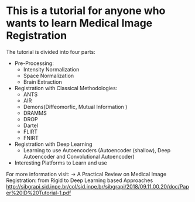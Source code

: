 # This is a tutorial for anyone who wants to learn Medical Image Registration

The tutorial is divided into four parts:
- Pre-Processing:
  - Intensity Normalization
  - Space Normalization
  - Brain Extraction
- Registration with Classical Methodologies:
  - ANTS
  - AIR
  - Demons(Diffeomorfic, Mutual Information )
  - DRAMMS
  - DROP
  - Dartel
  - FLIRT
  - FNIRT
- Registration with Deep Learning 
  -  Learning to use Autoencoders (Autoencoder (shallow), Deep Autoencoder and Convolutional Autoencoder)
- Interesting Platforms to Learn and use

For more information visit: -> A Practical Review on Medical Image Registration: from Rigid to Deep Learning based Approaches
http://sibgrapi.sid.inpe.br/col/sid.inpe.br/sibgrapi/2018/09.11.00.20/doc/Paper%20ID%20Tutorial-1.pdf



